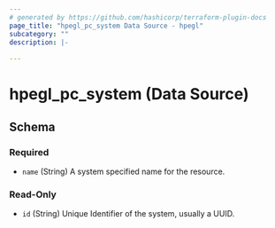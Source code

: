 ```yaml
---
# generated by https://github.com/hashicorp/terraform-plugin-docs
page_title: "hpegl_pc_system Data Source - hpegl"
subcategory: ""
description: |-
  
---
```


# hpegl_pc_system (Data Source)





<!-- schema generated by tfplugindocs -->
## Schema

### Required

- `name` (String) A system specified name for the resource.

### Read-Only

- `id` (String) Unique Identifier of the system, usually a UUID.
